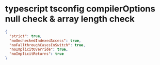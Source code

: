 # typescript tsconfig compilerOptions null check & array length check

```json
{
  "strict": true,
  "noUncheckedIndexedAccess": true,
  "noFallthroughCasesInSwitch": true,
  "noImplicitOverride": true,
  "noImplicitReturns": true
}
```

